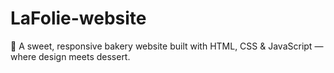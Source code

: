 # LaFolie-website
🍰 A sweet, responsive bakery website built with HTML, CSS &amp; JavaScript — where design meets dessert.
